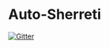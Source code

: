 # Auto-Sherreti

[![Gitter](https://badges.gitter.im/Join%20Chat.svg)](https://gitter.im/ErblinDerguti/Auto-Sherreti?utm_source=badge&utm_medium=badge&utm_campaign=pr-badge&utm_content=badge)